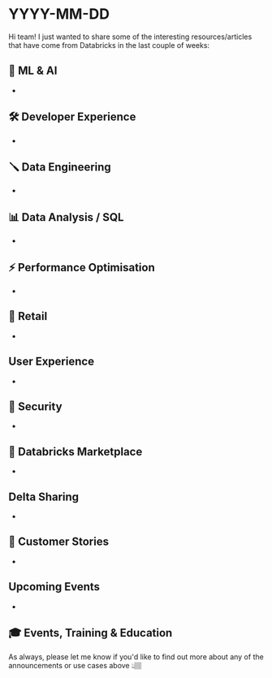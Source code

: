 # YYYY-MM-DD

Hi team! I just wanted to share some of the interesting resources/articles that have come from Databricks in the last couple of weeks:

## 🧠 ML & AI

- []()

## 🛠️ Developer Experience

- []()

## 🪛 Data Engineering

- []()

## 📊 Data Analysis / SQL

- []()

## ⚡️ Performance Optimisation

- []()

## 🛒 Retail

- []()

## User Experience

- []()

## 🔐 Security

- []()

## 🏪 Databricks Marketplace

- []()

## Delta Sharing

- []()

## 🥂 Customer Stories

- []()

## Upcoming Events

- []()

## 🎓 Events, Training & Education

As always, please let me know if you'd like to find out more about any of the announcements or use cases above 👆🏽
